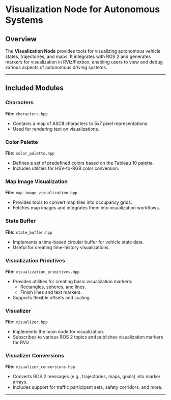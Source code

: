 # Visualization Node for Autonomous Systems

## Overview
The **Visualization Node** provides tools for visualizing autonomous vehicle states, trajectories, and maps. It integrates with ROS 2 and generates markers for visualization in RViz/Foxbox, enabling users to view and debug various aspects of autonomous driving systems.

---


## Included Modules

### Characters
**File:** `characters.hpp`
- Contains a map of ASCII characters to 5x7 pixel representations.
- Used for rendering text on visualizations.

### Color Palette
**File:** `color_palette.hpp`
- Defines a set of predefined colors based on the Tableau 10 palette.
- Includes utilities for HSV-to-RGB color conversion.

### Map Image Visualization
**File:** `map_image_visualization.hpp`
- Provides tools to convert map tiles into occupancy grids.
- Fetches map images and integrates them into visualization workflows.

### State Buffer
**File:** `state_buffer.hpp`
- Implements a time-based circular buffer for vehicle state data.
- Useful for creating time-history visualizations.

### Visualization Primitives
**File:** `visualization_primitives.hpp`
- Provides utilities for creating basic visualization markers:
  - Rectangles, spheres, and lines.
  - Finish lines and text markers.
- Supports flexible offsets and scaling.

### Visualizer
**File:** `visualizer.hpp`
- Implements the main node for visualization.
- Subscribes to various ROS 2 topics and publishes visualization markers for RViz.

### Visualizer Conversions
**File:** `visualizer_conversions.hpp`
- Converts ROS 2 messages (e.g., trajectories, maps, goals) into marker arrays.
- Includes support for traffic participant sets, safety corridors, and more.

---
